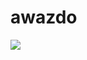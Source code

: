 # awazdo

<img src='https://www.awesomescreenshot.com/image/11798657?key=b1df02a2fc5dbd17644e194d1d51f32d' />
